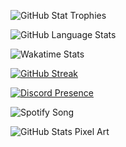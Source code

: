 ![GitHub Stat Trophies](https://github-profile-trophy.vercel.app/?username=Swastik2442&theme=tokyonight&no-frame=true&no-bg=true&column=6)

![GitHub Language Stats](https://github-readme-stats-lime-xi.vercel.app/api/top-langs?username=Swastik2442&exclude_repo=github-readme-stats&hide=jupyter%20notebook&layout=compact&langs_count=10)

![Wakatime Stats](https://github-readme-stats.vercel.app/api/wakatime?username=Swastik2442)

[![GitHub Streak](https://github-readme-streak-stats.herokuapp.com/?user=Swastik2442)](https://git.io/streak-stats)

[![Discord Presence](https://lanyard-profile-readme.vercel.app/api/600286650509295616?showDisplayName=true&idleMessage=Probably%20AFK)](https://discord.com/channels/@me/600286650509295616)

![Spotify Song](https://spotify-readme-blond.vercel.app/api/spotify)

![GitHub Stats Pixel Art](https://pixel-profile.vercel.app/api/github-stats?username=Swastik2442)
